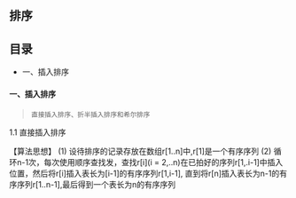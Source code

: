 ## 排序

## 目录
- 一、插入排序

#### 一、插入排序
> `直接插入排序、折半插入排序和希尔排序`

1.1 直接插入排序

【算法思想】
(1) 设待排序的记录存放在数组r[1..n]中,r[1]是一个有序序列
(2) 循环n-1次，每次使用顺序查找发，查找r[i](i = 2,..n)在已拍好的序列r[1,.i-1]中插入位置，然后将r[i]插入表长为[i-1]的有序序列r[1,i-1], 直到将r[n]插入表长为n-1的有序序列r[1..n-1],最后得到一个表长为n的有序序列